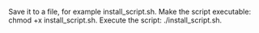 Save it to a file, for example install_script.sh.
Make the script executable: chmod +x install_script.sh.
Execute the script: ./install_script.sh.